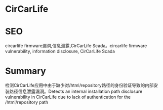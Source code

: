 # CirCarLife
# SEO
circarlife firmware漏洞,信息泄露,CirCarLife Scada。circarlife firmware vulnerability, information disclosure, CirCarLife Scada
# Summary
检测CirCarLife应用中由于缺少对/html/repository路径的身份验证导致的内部安装路径信息泄露漏洞。Detects an internal installation path disclosure vulnerability in CirCarLife due to lack of authentication for the /html/repository path
